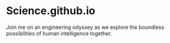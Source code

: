 # Science.github.io
Join me on an engineering odyssey as we explore the boundless possibilities of human intelligence together.
